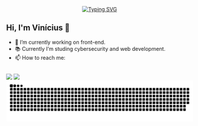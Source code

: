 <div align="center">
  <a href="https://git.io/typing-svg">
    <img src="https://readme-typing-svg.demolab.com?font=Fira+Code&weight=500&size=22&pause=1000&color=21b900&center=true&vCenter=true&random=false&width=524&lines=Welcome+to+my+profile!+%CB%99%E1%B5%95%C2%AF" alt="Typing SVG">
  </a>
</div>

## Hi, I'm Vinícius 👋
 
- 🔭 I’m currently working on front-end.
- 📚 Currently I’m studing cybersecurity and web development.
- 📫 How to reach me:

##
<div> 
  <a href = "mailto:vncsmoraes.dev@gmail.com"><img src="https://img.shields.io/badge/-Gmail-%23333?style=for-the-badge&logo=gmail&logoColor=white" target="_blank"></a>
  <a href="https://www.linkedin.com/in/vinícius-moraes-" target="_blank"><img src="https://img.shields.io/badge/-LinkedIn-%230077B5?style=for-the-badge&logo=linkedin&logoColor=white" target="_blank"></a> 
  
</div>


<picture align="center">
  <source media="(prefers-color-scheme: dark)" srcset="https://raw.githubusercontent.com/vncs001/vncs001/output/github-contribution-grid-snake-dark.svg">
  <source media="(prefers-color-scheme: light)" srcset="https://raw.githubusercontent.com/mari4souza/mari4souza/output/github-contribution-grid-snake-dark.svg">
  <img align="center" alt="github contribution grid snake animation" src="https://raw.githubusercontent.com/mari4souza/mari4souza/output/github-contribution-grid-snake.svg">
</picture>
